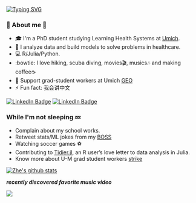 [![Typing SVG](https://readme-typing-svg.demolab.com?font=Fira+Code&size=30&pause=1000&color=F6F70A&width=435&lines=Hello%2C+my+name+is+Zhe)](https://git.io/typing-svg)

### :page_facing_up: About me :pig_nose:

- :mortar_board: I'm a PhD student studying Learning Health Systems at [Umich](https://medicine.umich.edu/dept/learning-health-sciences). 
- :hospital: I analyze data and build models to solve problems in healthcare.
- :computer: R/Julia/Python.
- :bowtie: I love hiking, scuba diving, movies:clapper:, musics:notes: and making coffee:coffee:
- :muscle: Support grad-student workers at Umich [GEO](https://www.geo3550.org/)
- ⚡ Fun fact: 我会讲中文


[![LinkedIn Badge](https://img.shields.io/badge/LinkedIn-Zhe%20Zhao-blue)](www.linkedin.com/in/zhe-zhao-67088910b)
[![LinkedIn Badge](https://img.shields.io/badge/Twitter-zzhaozhe-blue)](https://twitter.com/zzhaozhe)

### While I'm not sleeping :zzz:

- Complain about my school works.
- Retweet stats/ML jokes from my [BOSS](https://medicine.umich.edu/dept/lhs/karandeep-singh-md-mmsc) 
- Watching soccer games :soccer:
- Contributing to [Tidier.jl](https://github.com/kdpsingh/Tidier.jl), an R user’s love letter to data analysis in Julia.
- Know more about U-M grad student workers [strike](https://www.geo3550.org/category/geo-news/)

[![Zhe's github stats](https://github-readme-stats.vercel.app/api?username=zzhaozheUM&show_icons=true&theme=radical)](https://github.com/anuraghazra/github-readme-stats)

**_recently discovered favorite music video_**

[![](https://img.youtube.com/vi/U-bXx_4Nwx8/hqdefault.jpg)](https://youtu.be/U-bXx_4Nwx8)


<!--
**zzhaozheUM/zzhaozheUM** is a ✨ _special_ ✨ repository because its `README.md` (this file) appears on your GitHub profile.

Here are some ideas to get you started:

- 🔭 I’m currently working on ...
- 🌱 I’m currently learning ...
- 👯 I’m looking to collaborate on ...
- 🤔 I’m looking for help with ...
- 💬 Ask me about ...
- 📫 How to reach me: ...
- 😄 Pronouns: ...
- ⚡ Fun fact: ...
-->
